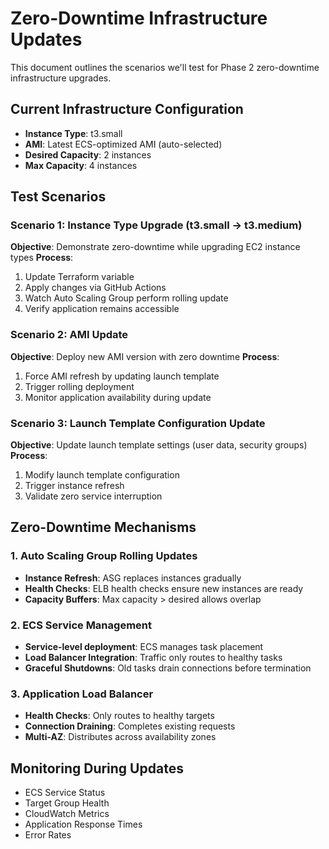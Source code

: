 # Zero-Downtime Infrastructure Updates

This document outlines the scenarios we'll test for Phase 2 zero-downtime infrastructure upgrades.

## Current Infrastructure Configuration

- **Instance Type**: t3.small
- **AMI**: Latest ECS-optimized AMI (auto-selected)
- **Desired Capacity**: 2 instances
- **Max Capacity**: 4 instances

## Test Scenarios

### Scenario 1: Instance Type Upgrade (t3.small → t3.medium)
**Objective**: Demonstrate zero-downtime while upgrading EC2 instance types
**Process**: 
1. Update Terraform variable
2. Apply changes via GitHub Actions
3. Watch Auto Scaling Group perform rolling update
4. Verify application remains accessible

### Scenario 2: AMI Update 
**Objective**: Deploy new AMI version with zero downtime
**Process**:
1. Force AMI refresh by updating launch template
2. Trigger rolling deployment
3. Monitor application availability during update

### Scenario 3: Launch Template Configuration Update
**Objective**: Update launch template settings (user data, security groups)
**Process**:
1. Modify launch template configuration
2. Trigger instance refresh
3. Validate zero service interruption

## Zero-Downtime Mechanisms

### 1. Auto Scaling Group Rolling Updates
- **Instance Refresh**: ASG replaces instances gradually
- **Health Checks**: ELB health checks ensure new instances are ready
- **Capacity Buffers**: Max capacity > desired allows overlap

### 2. ECS Service Management
- **Service-level deployment**: ECS manages task placement
- **Load Balancer Integration**: Traffic only routes to healthy tasks
- **Graceful Shutdowns**: Old tasks drain connections before termination

### 3. Application Load Balancer
- **Health Checks**: Only routes to healthy targets
- **Connection Draining**: Completes existing requests
- **Multi-AZ**: Distributes across availability zones

## Monitoring During Updates

- ECS Service Status
- Target Group Health
- CloudWatch Metrics
- Application Response Times
- Error Rates